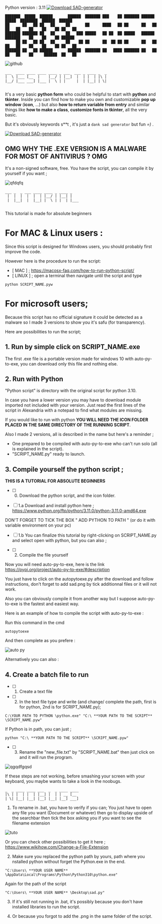 Python version : 3.11 [![Download SAD-generator](https://img.shields.io/sourceforge/dt/sad-generator.svg)](https://sourceforge.net/projects/sad-generator/files/latest/download)
```
███████  █████  ██████       ██████  ███████ ███    ██ ███████ ██████   █████  ████████  ██████  ██████  
██      ██   ██ ██   ██     ██       ██      ████   ██ ██      ██   ██ ██   ██    ██    ██    ██ ██   ██ 
███████ ███████ ██   ██     ██   ███ █████   ██ ██  ██ █████   ██████  ███████    ██    ██    ██ ██████  
     ██ ██   ██ ██   ██     ██    ██ ██      ██  ██ ██ ██      ██   ██ ██   ██    ██    ██    ██ ██   ██ 
███████ ██   ██ ██████       ██████  ███████ ██   ████ ███████ ██   ██ ██   ██    ██     ██████  ██   ██ 
```
![github](https://user-images.githubusercontent.com/92639080/198071947-601d9cdf-8f51-49e5-95bb-407792afa682.jpg)
```
___  ____ ____ ____ ____ _ ___  ___ _ ____ _  _ 
|  \ |___ [__  |    |__/ | |__]  |  | |  | |\ | 
|__/ |___ ___] |___ |  \ | |     |  | |__| | \| 
                                                
```

It's a very basic **python form** who could be helpful to start with **python** and
**tkinter**. 
Inside you can find how to make you own and customizable **pop up window** (**icon**, ...)
but also **how to return variable from entry** and similar things like
**how to make a class**, **customize fonts in tkinter**, all the very basic.

But it's obviously keywords s**t , it's just a `dank sad generator` but fun *=)* .

[![Download SAD-generator](https://a.fsdn.com/con/app/sf-download-button)](https://sourceforge.net/projects/sad-generator/files/latest/download)

## OMG WHY THE .EXE VERSION IS A MALWARE FOR MOST OF ANTIVIRUS ? OMG

It's a non-signed software, free. You have the script, you can compile it
by yourself if you want ;



![qfdqfq](https://user-images.githubusercontent.com/92639080/198072668-c994c2ac-2c46-4535-96b8-405636730c62.jpg)


```
___ _  _ ___ ____ ____ _ ____ _    
 |  |  |  |  |  | |__/ | |__| |    
 |  |__|  |  |__| |  \ | |  | |___ 
                                   
```

This tutorial is made for absolute beginners

# For **MAC** & **Linux** users :

Since this script is designed for Windows users, you should probably first improve the code.

However here is the procedure to run the script:

* [ MAC ] ; https://macosx-faq.com/how-to-run-python-script/
* [ LINUX ] ; open a terminal then navigate until the script and type

```
python SCRIPT_NAME.pyw
```

# For microsoft users;

Because this script has no official signature it could be detected as a malware so I made 3 versions to show you it's safu (for transparency).

Here are possibilities to run the script; 

## 1. Run by simple click on SCRIPT_NAME.exe

The first .exe file is a portable version made for windows 10 with auto-py-to-exe, you can download only this file and nothing else.

## 2. Run with Python

"Python script" is directory with the original script for python 3.10.

In case you have a lower version you may have to download module imported not included with your version. 
Just read the first lines of the script in Alexandria with a notepad to find what modules are missing.

If you would like to run with python **YOU WILL NEED THE ICON FOLDER PLACED IN THE SAME DIRECTORY OF THE RUNNING SCRIPT**.

Also I made 2 versions, all is described in the name but here's a reminder ;

- One prepared to be compiled with auto-py-to-exe who can't run solo (all is explained in the script).
- "SCRIPT_NAME.py" ready to launch.

## 3. Compile yourself the python script ;

**THIS IS A TUTORIAL FOR ABSOLUTE BEGINNERS**

- [ ] 0. Download the python script, and the icon folder.

- [ ] 1.a Download and install python here ; https://www.python.org/ftp/python/3.11.0/python-3.11.0-amd64.exe

DON'T FORGET TO TICK THE BOX " ADD PYTHON TO PATH " (or do it with variable environment on your pc)

- [ ] 1.b You can finalize this tutorial by right-clicking on SCRIPT_NAME.py and select open with python, but you can also ; 

- [ ] 2. Compile the file yourself

Now you will need auto-py-to-exe, here is the link https://pypi.org/project/auto-py-to-exe/#description

You just have to click on the autopytoexe.py after the download and follow instructions, don't forget to add sad.png by tick additionnal files or it will not work.

Also you can obviously compile it from another way but I suppose auto-py-to-exe is the fastest and easiest way.

Here is an example of how to compile the script with auto-py-to-exe  : 

Run this command in the cmd 

```
autopytoexe
```

And then complete as you  prefere : 

![auto py](https://user-images.githubusercontent.com/92639080/215331495-60d5ec54-6e7c-482c-8cf4-40b4fce34372.jpg)


Alternatively you can also :

## 4. Create a batch file to run 

- [ ] 1. Create a text file

- [ ] 2. In the text file type and write (and change/ complete the path, first is for python, 2nd is for SCRIPT_NAME.py);

```
C:\YOUR PATH TO PYTHON \python.exe" "C:\ **YOUR PATH TO THE SCRIPT** \SCRIPT_NAME.pyw"
```

If Python is in path, you can just ; 

```
python "C:\ **YOUR PATH TO THE SCRIPT** \SCRIPT_NAME.pyw"
```

- [ ] 3. Rename the "new_file.txt" by "SCRIPT_NAME.bat" then just click on and it will run the program.



![qgqdfgqsd](https://user-images.githubusercontent.com/92639080/198072685-6c5f35c7-92a2-49ad-bad5-174abbbfd891.jpg)

If these steps are not working, before smashing your screen with your keyboard, you maybe wants to take a look in the noobugs.

```
_  _ ____ ____ ___  _  _ ____ ____ 
|\ | |  | |  | |__] |  | | __ [__  
| \| |__| |__| |__] |__| |__] ___] 
 ``` 
 
 
1. To rename in .bat, you have to verify if you can;
You just have to open any file you want (Document or whatever) then go to display upside of the searchbar then tick the box asking you if you want to see the filename extension

![tuto](https://user-images.githubusercontent.com/92639080/199935818-8d4f9bcf-5eb0-4a0d-9cd5-1eeb11182880.png)

Or you can check other possibilities to get it here ; https://www.wikihow.com/Change-a-File-Extension


2. Make sure you replaced the python path by yours, path where you nstalled python without forget the Python.exe in the end.
```
"C:\Users\ **YOUR USER NAME** \AppData\Local\Programs\Python\Python310\python.exe"
```
Again for the path of the script
```
"C:\Users\ **YOUR USER NAME** \Desktop\sad.py"
```
3. If it's still not running in .bat, it's possibly because you don't have installed libraries to run the script.

4. Or because you forgot to add the .png in the same folder of the script.
